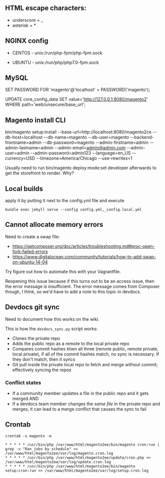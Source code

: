 ## HTML escape characters:
-   underscore = &#95;
-   asterisk = &#42;

## NGINX config
-   CENTOS - unix:/run/php-fpm/php-fpm.sock

-   UBUNTU - unix:/run/php/php7.0-fpm.sock

## MySQL
SET PASSWORD FOR 'magento'@'localhost' = PASSWORD('magento');

UPDATE core_config_data SET value='http://127.0.0.1:8080/magento2' WHERE path='web/unsecure/base_url';

## Magento install CLI
bin/magento setup:install --base-url=http://localhost:8080/magento2ce --db-host=localhost --db-name=magento --db-user=magento --backend-frontname=admin --db-password=magento --admin-firstname=admin --admin-lastname=admin --admin-email=admin@admin.com --admin-user=admin --admin-password=admin123 --language=en_US --currency=USD --timezone=America/Chicago --use-rewrites=1

Usually need to run bin/magento deploy:mode:set developer afterwards to get the storefront to render. Why?

## Local builds
apply it by putting it next to the config.yml file and execute

``` shell
bundle exec jekyll serve --config config.yml,_config.local.yml
```

## Cannot allocate memory errors
Need to create a swap file:

-   https://getcomposer.org/doc/articles/troubleshooting.md#proc-open-fork-failed-errors
-    https://www.digitalocean.com/community/tutorials/how-to-add-swap-on-ubuntu-14-04

Try figure out how to automate this with your Vagrantfile.

Reopening this issue because if this turns out to be an access issue, then the error message is insufficient. The error message comes from Composer though, I think, so we'd have to add a note to this topic in devdocs.

## Devdocs git sync

Need to document how this works on the wiki.

This is how the `devdocs_sync.py` script works:
-   Clones the private repo
-   Adds the public repo as a remote to the local private repo
-   Compares commit hashes btwn all three (remote public, remote private, local private), if all of the commit hashes match, no sync is necessary. If they don't match, then it syncs
-   Git pull inside the private local repo to fetch and merge without commit; effectively syncing the repos

### Conflict states
-   If a community member updates a file in the public repo and it gets merged
AND
-   If a devdocs team member changes the _same file_ in the private repo and merges, it can lead to a merge conflict that causes the sync to fail

## Crontab

`crontab -u magento -e`

```shell
* * * * * /usr/bin/php /var/www/html/magento2ee/bin/magento cron:run | grep -v "Ran jobs by schedule" >> /var/www/html/magento2ee/var/log/magento.cron.log
* * * * * /usr/bin/php /var/www/html/magento2ee/update/cron.php >> /var/www/html/magento2ee/var/log/update.cron.log
* * * * * /usr/bin/php /var/www/html/magento2ee/bin/magento setup:cron:run >> /var/www/html/magento2ee/var/log/setup.cron.log
```
